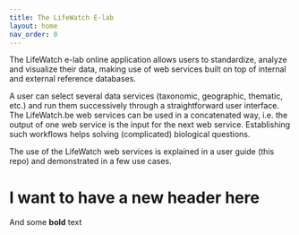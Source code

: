```yaml
---
title: The LifeWatch E-lab
layout: home
nav_order: 0
---
```


The LifeWatch e-lab online application allows users to standardize, analyze and visualize their data, making use of web services built on top of internal and external reference databases.

A user can select several data services (taxonomic, geographic, thematic, etc.) and run them successively through a straightforward user interface. The LifeWatch.be web services can be used in a concatenated way, i.e. the output of one web service is the input for the next web service. Establishing such workflows helps solving (complicated) biological questions.

The use of the LifeWatch web services is explained in a user guide (this repo) and demonstrated in a few use cases.

# I want to have a new header here

And some **bold** text
